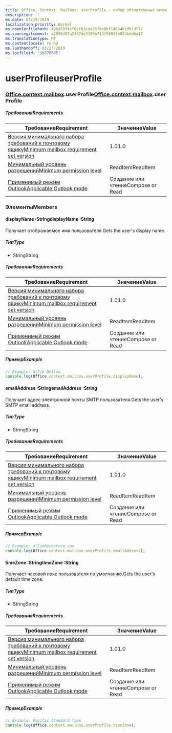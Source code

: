 ```yaml
---
title: Office. Context. Mailbox. userProfile — набор обязательных элементов 1,2
description: ''
ms.date: 03/19/2019
localization_priority: Normal
ms.openlocfilehash: 496a59f4ef02f03cda95fde0bf14634b1db13f77
ms.sourcegitcommit: a2950492a2337de3180b713f5693fe82dbdd6a17
ms.translationtype: MT
ms.contentlocale: ru-RU
ms.lasthandoff: 03/27/2019
ms.locfileid: "30870585"
---
```

# <a name="userprofile"></a><span data-ttu-id="dd70f-102">userProfile</span><span class="sxs-lookup"><span data-stu-id="dd70f-102">userProfile</span></span>

### <a name="officeofficemdcontextofficecontextmdmailboxofficecontextmailboxmduserprofile"></a><span data-ttu-id="dd70f-103">[Office](Office.md)[.context](Office.context.md)[.mailbox](Office.context.mailbox.md).userProfile</span><span class="sxs-lookup"><span data-stu-id="dd70f-103">[Office](Office.md)[.context](Office.context.md)[.mailbox](Office.context.mailbox.md).userProfile</span></span>

##### <a name="requirements"></a><span data-ttu-id="dd70f-104">Требования</span><span class="sxs-lookup"><span data-stu-id="dd70f-104">Requirements</span></span>

|<span data-ttu-id="dd70f-105">Требование</span><span class="sxs-lookup"><span data-stu-id="dd70f-105">Requirement</span></span>| <span data-ttu-id="dd70f-106">Значение</span><span class="sxs-lookup"><span data-stu-id="dd70f-106">Value</span></span>|
|---|---|
|[<span data-ttu-id="dd70f-107">Версия минимального набора требований к почтовому ящику</span><span class="sxs-lookup"><span data-stu-id="dd70f-107">Minimum mailbox requirement set version</span></span>](/office/dev/add-ins/reference/requirement-sets/outlook-api-requirement-sets)| <span data-ttu-id="dd70f-108">1.0</span><span class="sxs-lookup"><span data-stu-id="dd70f-108">1.0</span></span>|
|[<span data-ttu-id="dd70f-109">Минимальный уровень разрешений</span><span class="sxs-lookup"><span data-stu-id="dd70f-109">Minimum permission level</span></span>](/outlook/add-ins/understanding-outlook-add-in-permissions)| <span data-ttu-id="dd70f-110">ReadItem</span><span class="sxs-lookup"><span data-stu-id="dd70f-110">ReadItem</span></span>|
|[<span data-ttu-id="dd70f-111">Применимый режим Outlook</span><span class="sxs-lookup"><span data-stu-id="dd70f-111">Applicable Outlook mode</span></span>](/outlook/add-ins/#extension-points)| <span data-ttu-id="dd70f-112">Создание или чтение</span><span class="sxs-lookup"><span data-stu-id="dd70f-112">Compose or Read</span></span>|

### <a name="members"></a><span data-ttu-id="dd70f-113">Элементы</span><span class="sxs-lookup"><span data-stu-id="dd70f-113">Members</span></span>

####  <a name="displayname-string"></a><span data-ttu-id="dd70f-114">displayName :String</span><span class="sxs-lookup"><span data-stu-id="dd70f-114">displayName :String</span></span>

<span data-ttu-id="dd70f-115">Получает отображаемое имя пользователя.</span><span class="sxs-lookup"><span data-stu-id="dd70f-115">Gets the user's display name.</span></span>

##### <a name="type"></a><span data-ttu-id="dd70f-116">Тип</span><span class="sxs-lookup"><span data-stu-id="dd70f-116">Type</span></span>

*   <span data-ttu-id="dd70f-117">String</span><span class="sxs-lookup"><span data-stu-id="dd70f-117">String</span></span>

##### <a name="requirements"></a><span data-ttu-id="dd70f-118">Требования</span><span class="sxs-lookup"><span data-stu-id="dd70f-118">Requirements</span></span>

|<span data-ttu-id="dd70f-119">Требование</span><span class="sxs-lookup"><span data-stu-id="dd70f-119">Requirement</span></span>| <span data-ttu-id="dd70f-120">Значение</span><span class="sxs-lookup"><span data-stu-id="dd70f-120">Value</span></span>|
|---|---|
|[<span data-ttu-id="dd70f-121">Версия минимального набора требований к почтовому ящику</span><span class="sxs-lookup"><span data-stu-id="dd70f-121">Minimum mailbox requirement set version</span></span>](/office/dev/add-ins/reference/requirement-sets/outlook-api-requirement-sets)| <span data-ttu-id="dd70f-122">1.0</span><span class="sxs-lookup"><span data-stu-id="dd70f-122">1.0</span></span>|
|[<span data-ttu-id="dd70f-123">Минимальный уровень разрешений</span><span class="sxs-lookup"><span data-stu-id="dd70f-123">Minimum permission level</span></span>](/outlook/add-ins/understanding-outlook-add-in-permissions)| <span data-ttu-id="dd70f-124">ReadItem</span><span class="sxs-lookup"><span data-stu-id="dd70f-124">ReadItem</span></span>|
|[<span data-ttu-id="dd70f-125">Применимый режим Outlook</span><span class="sxs-lookup"><span data-stu-id="dd70f-125">Applicable Outlook mode</span></span>](/outlook/add-ins/#extension-points)| <span data-ttu-id="dd70f-126">Создание или чтение</span><span class="sxs-lookup"><span data-stu-id="dd70f-126">Compose or Read</span></span>|

##### <a name="example"></a><span data-ttu-id="dd70f-127">Пример</span><span class="sxs-lookup"><span data-stu-id="dd70f-127">Example</span></span>

```javascript
// Example: Allie Bellew
console.log(Office.context.mailbox.userProfile.displayName);
```

####  <a name="emailaddress-string"></a><span data-ttu-id="dd70f-128">emailAddress :String</span><span class="sxs-lookup"><span data-stu-id="dd70f-128">emailAddress :String</span></span>

<span data-ttu-id="dd70f-129">Получает адрес электронной почты SMTP пользователя.</span><span class="sxs-lookup"><span data-stu-id="dd70f-129">Gets the user's SMTP email address.</span></span>

##### <a name="type"></a><span data-ttu-id="dd70f-130">Тип</span><span class="sxs-lookup"><span data-stu-id="dd70f-130">Type</span></span>

*   <span data-ttu-id="dd70f-131">String</span><span class="sxs-lookup"><span data-stu-id="dd70f-131">String</span></span>

##### <a name="requirements"></a><span data-ttu-id="dd70f-132">Требования</span><span class="sxs-lookup"><span data-stu-id="dd70f-132">Requirements</span></span>

|<span data-ttu-id="dd70f-133">Требование</span><span class="sxs-lookup"><span data-stu-id="dd70f-133">Requirement</span></span>| <span data-ttu-id="dd70f-134">Значение</span><span class="sxs-lookup"><span data-stu-id="dd70f-134">Value</span></span>|
|---|---|
|[<span data-ttu-id="dd70f-135">Версия минимального набора требований к почтовому ящику</span><span class="sxs-lookup"><span data-stu-id="dd70f-135">Minimum mailbox requirement set version</span></span>](/office/dev/add-ins/reference/requirement-sets/outlook-api-requirement-sets)| <span data-ttu-id="dd70f-136">1.0</span><span class="sxs-lookup"><span data-stu-id="dd70f-136">1.0</span></span>|
|[<span data-ttu-id="dd70f-137">Минимальный уровень разрешений</span><span class="sxs-lookup"><span data-stu-id="dd70f-137">Minimum permission level</span></span>](/outlook/add-ins/understanding-outlook-add-in-permissions)| <span data-ttu-id="dd70f-138">ReadItem</span><span class="sxs-lookup"><span data-stu-id="dd70f-138">ReadItem</span></span>|
|[<span data-ttu-id="dd70f-139">Применимый режим Outlook</span><span class="sxs-lookup"><span data-stu-id="dd70f-139">Applicable Outlook mode</span></span>](/outlook/add-ins/#extension-points)| <span data-ttu-id="dd70f-140">Создание или чтение</span><span class="sxs-lookup"><span data-stu-id="dd70f-140">Compose or Read</span></span>|

##### <a name="example"></a><span data-ttu-id="dd70f-141">Пример</span><span class="sxs-lookup"><span data-stu-id="dd70f-141">Example</span></span>

```javascript
// Example: allieb@contoso.com
console.log(Office.context.mailbox.userProfile.emailAddress);
```

####  <a name="timezone-string"></a><span data-ttu-id="dd70f-142">timeZone :String</span><span class="sxs-lookup"><span data-stu-id="dd70f-142">timeZone :String</span></span>

<span data-ttu-id="dd70f-143">Получает часовой пояс пользователя по умолчанию.</span><span class="sxs-lookup"><span data-stu-id="dd70f-143">Gets the user's default time zone.</span></span>

##### <a name="type"></a><span data-ttu-id="dd70f-144">Тип</span><span class="sxs-lookup"><span data-stu-id="dd70f-144">Type</span></span>

*   <span data-ttu-id="dd70f-145">String</span><span class="sxs-lookup"><span data-stu-id="dd70f-145">String</span></span>

##### <a name="requirements"></a><span data-ttu-id="dd70f-146">Требования</span><span class="sxs-lookup"><span data-stu-id="dd70f-146">Requirements</span></span>

|<span data-ttu-id="dd70f-147">Требование</span><span class="sxs-lookup"><span data-stu-id="dd70f-147">Requirement</span></span>| <span data-ttu-id="dd70f-148">Значение</span><span class="sxs-lookup"><span data-stu-id="dd70f-148">Value</span></span>|
|---|---|
|[<span data-ttu-id="dd70f-149">Версия минимального набора требований к почтовому ящику</span><span class="sxs-lookup"><span data-stu-id="dd70f-149">Minimum mailbox requirement set version</span></span>](/office/dev/add-ins/reference/requirement-sets/outlook-api-requirement-sets)| <span data-ttu-id="dd70f-150">1.0</span><span class="sxs-lookup"><span data-stu-id="dd70f-150">1.0</span></span>|
|[<span data-ttu-id="dd70f-151">Минимальный уровень разрешений</span><span class="sxs-lookup"><span data-stu-id="dd70f-151">Minimum permission level</span></span>](/outlook/add-ins/understanding-outlook-add-in-permissions)| <span data-ttu-id="dd70f-152">ReadItem</span><span class="sxs-lookup"><span data-stu-id="dd70f-152">ReadItem</span></span>|
|[<span data-ttu-id="dd70f-153">Применимый режим Outlook</span><span class="sxs-lookup"><span data-stu-id="dd70f-153">Applicable Outlook mode</span></span>](/outlook/add-ins/#extension-points)| <span data-ttu-id="dd70f-154">Создание или чтение</span><span class="sxs-lookup"><span data-stu-id="dd70f-154">Compose or Read</span></span>|

##### <a name="example"></a><span data-ttu-id="dd70f-155">Пример</span><span class="sxs-lookup"><span data-stu-id="dd70f-155">Example</span></span>

```javascript
// Example: Pacific Standard Time
console.log(Office.context.mailbox.userProfile.timeZone);
```
